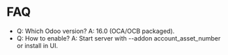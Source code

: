 # FAQ

- Q: Which Odoo version? A: 16.0 (OCA/OCB packaged).
- Q: How to enable? A: Start server with --addon account_asset_number or install in UI.
